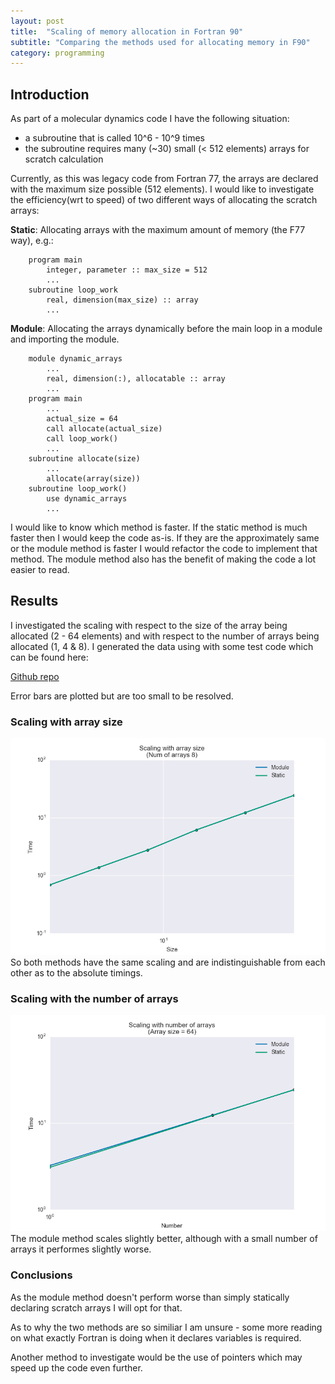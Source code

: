 ```yaml
---
layout: post
title:  "Scaling of memory allocation in Fortran 90"
subtitle: "Comparing the methods used for allocating memory in F90"
category: programming
---
```


## Introduction

As part of a molecular dynamics code I have the following situation: 
- a subroutine that is called 10^6 - 10^9 times
- the subroutine requires many (~30) small (< 512 elements) arrays for scratch calculation

Currently, as this was legacy code from Fortran 77, the arrays are declared with the maximum size possible (512 elements).  I would like to investigate the efficiency(wrt to speed) of two different ways of allocating the scratch arrays:

**Static**: Allocating arrays with the maximum amount of memory (the F77 way), e.g.:


		program main
    		integer, parameter :: max_size = 512
    		...
		subroutine loop_work
    		real, dimension(max_size) :: array
    		...	


**Module**: Allocating the arrays dynamically before the main loop in a module and importing the module. 

		module dynamic_arrays
			...
			real, dimension(:), allocatable :: array
			...	
		program main
			...
			actual_size = 64
			call allocate(actual_size) 
			call loop_work()
			...
		subroutine allocate(size)
			...
			allocate(array(size))
		subroutine loop_work()
			use dynamic_arrays
			...

I would like to know which method is faster. If the static method is much faster then I would keep the code as-is.  If they are the approximately same or the module method is faster I would refactor the code to implement that method. The module method also has the benefit of making the code a lot easier to read. 

## Results

I investigated the scaling with respect to the size of the array being allocated (2 - 64 elements) and with respect to the number of arrays being allocated (1, 4 & 8). I generated the data using with some test code which can be found here: 

[Github repo](https://github.com/RobertArbon/fortran_memory_analysis "Github repo")

Error bars are plotted but are too small to be resolved. 

### Scaling with array size
![Scaling with array size](/assets/Array_size_scaling.png)
So both methods have the same scaling and are indistinguishable from each other as to the absolute timings. 

### Scaling with the number of arrays
![Scaling with number of arrays](/assets/Num_array_scaling.png)
The module method scales slightly better, although with a small number of arrays it performes slightly worse. 

### Conclusions

As the module method doesn't perform worse than simply statically declaring scratch arrays I will opt for that.  

As to why the two methods are so similiar I am unsure - some more reading on what exactly Fortran is doing when it declares variables is required.

Another method to investigate would be the use of pointers which  may speed up the code even further.  

